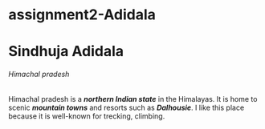 # assignment2-Adidala
# Sindhuja Adidala
###### Himachal pradesh
Himachal pradesh is a ***northern Indian state*** in the Himalayas. It is home to scenic ***mountain towns*** and resorts such as ***Dalhousie***. I like this place because it is well-known for trecking, climbing. 
